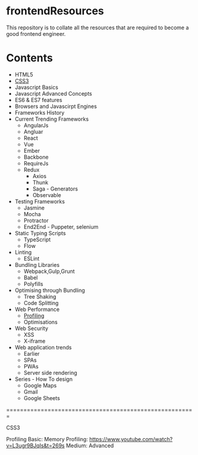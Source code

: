 # frontendResources
This repository is to collate all the resources that are required to become a good frontend engineer.

# Contents
* HTML5
* [CSS3](#CSS3)
* Javascript Basics
* Javascript Advanced Concepts
* ES6 & ES7 features
* Browsers and Javascirpt Engines
* Frameworks History
* Current Trending Frameworks
  * AngularJs
  * Angluar
  * React
  * Vue
  * Ember
  * Backbone
  * RequireJs
  * Redux
    * Axios
    * Thunk
    * Saga - Generators
    * Observable
* Testing Frameworks
  * Jasmine
  * Mocha
  * Protractor
  * End2End - Puppeter, selenium
* Static Typing Scripts
  * TypeScript
  * Flow
* Linting
  * ESLint
* Bundling Libraries
  * Webpack,Gulp,Grunt
  * Babel
  * Polyfills
* Optimising through Bundling
  * Tree Shaking
  * Code Splitting
* Web Performance
  * [Profiling](#profiling)
  * Optimisations
* Web Security
  * XSS
  * X-iframe
* Web application trends
  * Earlier
  * SPAs
  * PWAs
  * Server side rendering
* Series - How To design
  * Google Maps
  * Gmail
  * Google Sheets
   
=======================================================

<a name = "CSS3"></a>CSS3

<a name="profiling"></a>Profiling
Basic: 
 Memory Profiling:  https://www.youtube.com/watch?v=L3ugr9BJqIs&t=269s
Medium: 
Advanced
